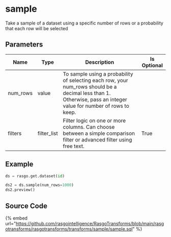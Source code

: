

# sample

Take a sample of a dataset using a specific number of rows or a probability that each row will be selected

## Parameters

|   Name   |    Type     |                                                                           Description                                                                            | Is Optional |
| -------- | ----------- | ---------------------------------------------------------------------------------------------------------------------------------------------------------------- | ----------- |
| num_rows | value       | To sample using a probability of selecting each row, your num_rows should be a decimal less than 1. Otherwise, pass an integer value for number of rows to keep. |             |
| filters  | filter_list | Filter logic on one or more columns. Can choose between a simple comparison filter or advanced filter using free text.                                           | True        |


## Example

```python
ds = rasgo.get.dataset(id)

ds2 = ds.sample(num_rows=1000)
ds2.preview()
```

## Source Code

{% embed url="https://github.com/rasgointelligence/RasgoTransforms/blob/main/rasgotransforms/rasgotransforms/transforms/sample/sample.sql" %}

